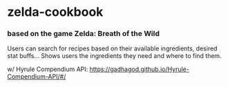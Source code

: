 # zelda-cookbook
### based on the game Zelda: Breath of the Wild

Users can search for recipes based on their available ingredients, desired stat buffs...
Shows users the ingredients they need and where to find them.

w/ Hyrule Compendium API:
https://gadhagod.github.io/Hyrule-Compendium-API/#/
